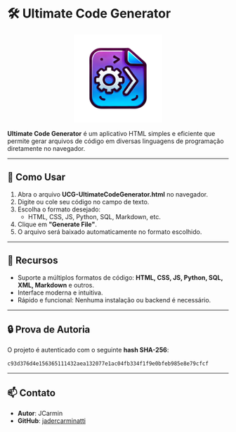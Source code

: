# 🛠️ Ultimate Code Generator

<p align="center">
  <img src="assets/icon.png" alt="Ultimate Code Generator" width="200" height="200">
</p>

**Ultimate Code Generator** é um aplicativo HTML simples e eficiente que permite gerar arquivos de código em diversas linguagens de programação diretamente no navegador.


---

## 🚀 Como Usar
1. Abra o arquivo **UCG-UltimateCodeGenerator.html** no navegador.
2. Digite ou cole seu código no campo de texto.
3. Escolha o formato desejado:
   - HTML, CSS, JS, Python, SQL, Markdown, etc.
4. Clique em **"Generate File"**.
5. O arquivo será baixado automaticamente no formato escolhido.

---

## 🌟 Recursos
- Suporte a múltiplos formatos de código: **HTML, CSS, JS, Python, SQL, XML, Markdown** e outros.
- Interface moderna e intuitiva.
- Rápido e funcional: Nenhuma instalação ou backend é necessário.

---

## 🔒 Prova de Autoria
O projeto é autenticado com o seguinte **hash SHA-256**:

```
c93d376d4e156365111432aea132077e1ac04fb334f1f9e0bfeb985e8e79cfcf
```

---

## 📫 Contato
- **Autor**: JCarmin  
- **GitHub**: [jadercarminatti](https://github.com/jadercarminatti)  
```
